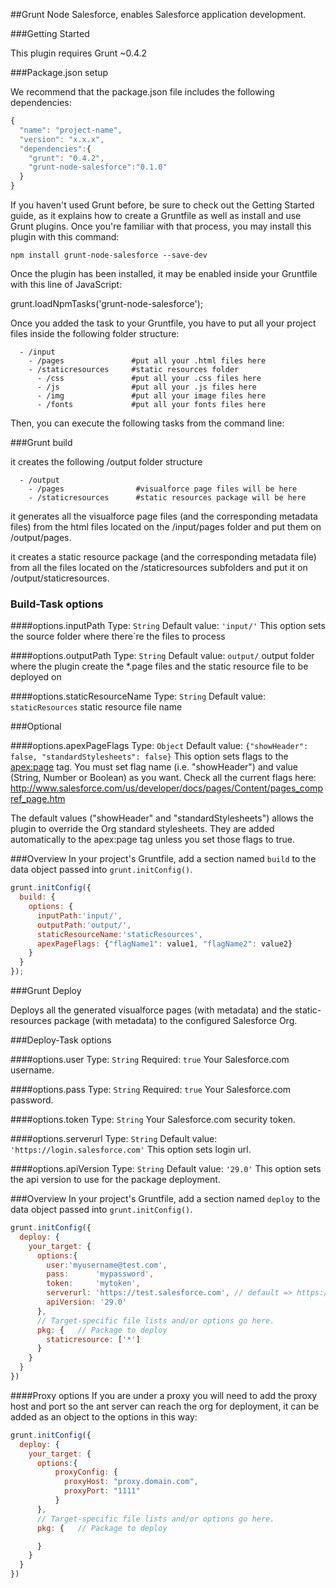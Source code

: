 ##Grunt Node Salesforce, enables Salesforce application development. 

###Getting Started

This plugin requires Grunt ~0.4.2

###Package.json setup

We recommend that the package.json file includes the following dependencies:

```js
{
  "name": "project-name",
  "version": "x.x.x",
  "dependencies":{
    "grunt": "0.4.2",
    "grunt-node-salesforce":"0.1.0"
  }
}
```

If you haven't used Grunt before, be sure to check out the Getting Started guide, as it explains how to create a Gruntfile as well as install and use Grunt plugins. Once you're familiar with that process, you may install this plugin with this command:

```shell
npm install grunt-node-salesforce --save-dev
```

Once the plugin has been installed, it may be enabled inside your Gruntfile with this line of JavaScript:

  grunt.loadNpmTasks('grunt-node-salesforce');

Once you added the task to your Gruntfile, you have to put all your project files inside the following folder structure:
```shell
  - /input
    - /pages               #put all your .html files here
    - /staticresources     #static resources folder
      - /css               #put all your .css files here
      - /js                #put all your .js files here
      - /img               #put all your image files here
      - /fonts             #put all your fonts files here
```
Then, you can execute the following tasks from the command line:

###Grunt build

it creates the following /output folder structure
```shell
  - /output
    - /pages                #visualforce page files will be here
    - /staticresources      #static resources package will be here
```
it generates all the visualforce page files (and the corresponding metadata files) from the html files located on the /input/pages folder and put them on /output/pages.

it creates a static resource package (and the corresponding metadata file) from all the files located on the /staticresources subfolders and put it on /output/staticresources.

### Build-Task options

####options.inputPath
Type: `String`
Default value: `'input/'`
This option sets the source folder where there´re the files to process

####options.outputPath
Type: `String`
Default value: `output/`
output folder where the plugin create the *.page files and the static resource file to be deployed on

####options.staticResourceName
Type: `String`
Default value: `staticResources`
static resource file name

###Optional

####options.apexPageFlags
Type: `Object`
Default value: `{"showHeader": false, "standardStylesheets": false}`
This option sets flags to the <apex:page> tag. You must set flag name (i.e. "showHeader") and value (String, Number or Boolean) as you want. Check all the current flags here: http://www.salesforce.com/us/developer/docs/pages/Content/pages_compref_page.htm

The default values ("showHeader" and "standardStylesheets") allows the plugin to override the Org standard stylesheets. They are added automatically to the apex:page tag unless you set those flags to true.


###Overview
In your project's Gruntfile, add a section named `build` to the data object passed into `grunt.initConfig()`.

```js
grunt.initConfig({
  build: {
    options: {
      inputPath:'input/',
      outputPath:'output/',
      staticResourceName:'staticResources',
      apexPageFlags: {"flagName1": value1, "flagName2": value2}
    }
  }
});
```

###Grunt Deploy

Deploys all the generated visualforce pages (with metadata) and the static-resources package (with metadata) to the configured Salesforce Org.

###Deploy-Task options

####options.user
Type: `String`
Required: `true`
Your Salesforce.com username.

####options.pass
Type: `String`
Required: `true`
Your Salesforce.com password.

####options.token
Type: `String`
Your Salesforce.com security token.

####options.serverurl
Type: `String`
Default value: `'https://login.salesforce.com'`
This option sets login url.

####options.apiVersion
Type: `String`
Default value: `'29.0'`
This option sets the api version to use for the package deployment.

###Overview
In your project's Gruntfile, add a section named `deploy` to the data object passed into `grunt.initConfig()`.

```js
grunt.initConfig({
  deploy: {
    your_target: {
      options:{
        user:'myusername@test.com',
        pass:      'mypassword',
        token:     'mytoken',
        serverurl: 'https://test.salesforce.com', // default => https://login.salesforce.com
        apiVersion: '29.0'
      },
      // Target-specific file lists and/or options go here.
      pkg: {   // Package to deploy
        staticresource: ['*']
      }
    }
  }
})
```

####Proxy options
If you are under a proxy you will need to add the proxy host and port so the ant server can reach the org for deployment, it can be added as an object to the options in this way:
```js
grunt.initConfig({
  deploy: {
    your_target: {
      options:{
          proxyConfig: {
            proxyHost: "proxy.domain.com",
            proxyPort: "1111"
          }
      },
      // Target-specific file lists and/or options go here.
      pkg: {   // Package to deploy

      }
    }
  }
})
```